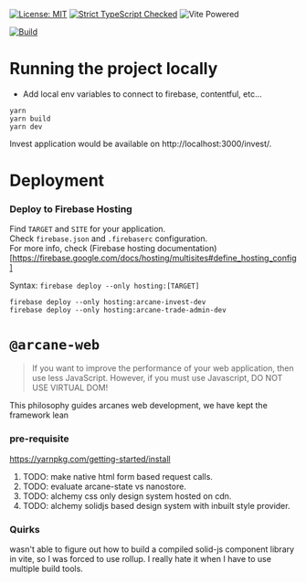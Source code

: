 
[![License: MIT](https://img.shields.io/badge/License-MIT-yellow.svg)](https://opensource.org/licenses/MIT) [![Strict TypeScript Checked](https://badgen.net/badge/TS/Strict "Strict TypeScript Checked")](https://www.typescriptlang.org) ![](https://badges.aleen42.com/src/vitejs.svg "Vite Powered")


[![Build](https://github.com/arcanetechnology/arcane-web/actions/workflows/deploy-invest.yml/badge.svg)](https://github.com/arcanetechnology/arcane-web/actions/workflows/deploy-invest.yml)

# Running the project locally

- Add local env variables to connect to firebase, contentful, etc...
```shell
yarn
yarn build
yarn dev
```

Invest application would be available on http://localhost:3000/invest/.

# Deployment

### Deploy to Firebase Hosting

Find `TARGET` and `SITE` for your application.  
Check `firebase.json` and `.firebaserc` configuration.  
For more info, check (Firebase hosting documentation)[https://firebase.google.com/docs/hosting/multisites#define_hosting_config]

Syntax: `firebase deploy --only hosting:[TARGET]`

```shell
firebase deploy --only hosting:arcane-invest-dev
firebase deploy --only hosting:arcane-trade-admin-dev
```

# `@arcane-web`

> If you want to improve the performance of your web application, then use less JavaScript. However, if you must use Javascript, DO NOT USE VIRTUAL DOM!

This philosophy guides arcanes web development, we have kept the framework lean


### pre-requisite

https://yarnpkg.com/getting-started/install


1. TODO: make native html form based request calls.
2. TODO: evaluate arcane-state vs nanostore.
3. TODO: alchemy css only design system hosted on cdn.
4. TODO: alchemy solidjs based design system with inbuilt style provider.

### Quirks

wasn't able to figure out how to build a compiled solid-js component library in vite, so I was forced to use rollup. I really hate it when I have to use multiple build tools.
